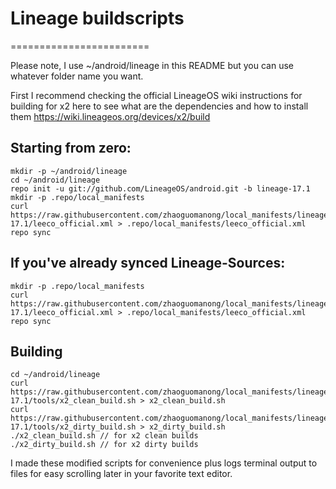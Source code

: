 # Lineage buildscripts
========================

Please note, I use ~/android/lineage in this README but you can use whatever folder name you want.

First I recommend checking the official LineageOS wiki instructions for building for x2 here to see what are the dependencies and how to install them
https://wiki.lineageos.org/devices/x2/build


Starting from zero:
---------
    mkdir -p ~/android/lineage
    cd ~/android/lineage
    repo init -u git://github.com/LineageOS/android.git -b lineage-17.1
    mkdir -p .repo/local_manifests
    curl https://raw.githubusercontent.com/zhaoguomanong/local_manifests/lineage-17.1/leeco_official.xml > .repo/local_manifests/leeco_official.xml
    repo sync

If you've already synced Lineage-Sources:
----------
    mkdir -p .repo/local_manifests
    curl https://raw.githubusercontent.com/zhaoguomanong/local_manifests/lineage-17.1/leeco_official.xml > .repo/local_manifests/leeco_official.xml
    repo sync

Building
----------
    cd ~/android/lineage
    curl https://raw.githubusercontent.com/zhaoguomanong/local_manifests/lineage-17.1/tools/x2_clean_build.sh > x2_clean_build.sh
    curl https://raw.githubusercontent.com/zhaoguomanong/local_manifests/lineage-17.1/tools/x2_dirty_build.sh > x2_dirty_build.sh
    ./x2_clean_build.sh // for x2 clean builds
    ./x2_dirty_build.sh // for x2 dirty builds

I made these modified scripts for convenience plus logs terminal output to files for easy scrolling later in your favorite text editor.
